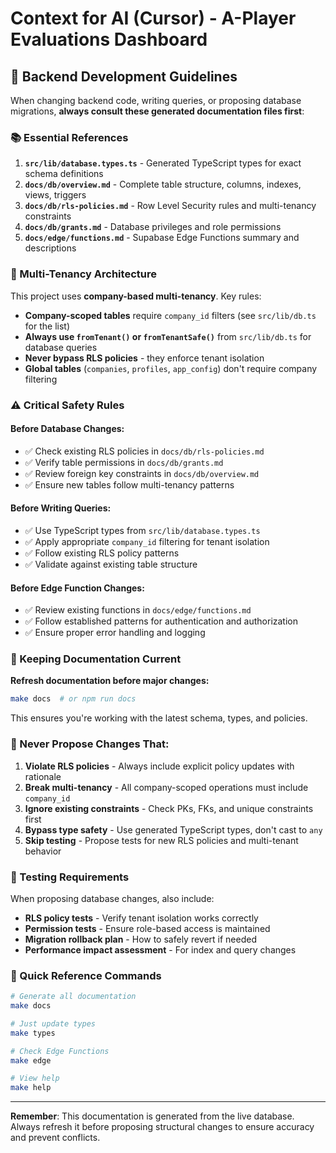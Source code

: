 # Context for AI (Cursor) - A-Player Evaluations Dashboard

## 🤖 Backend Development Guidelines

When changing backend code, writing queries, or proposing database migrations, **always consult these generated documentation files first**:

### 📚 Essential References

1. **`src/lib/database.types.ts`** - Generated TypeScript types for exact schema definitions
2. **`docs/db/overview.md`** - Complete table structure, columns, indexes, views, triggers
3. **`docs/db/rls-policies.md`** - Row Level Security rules and multi-tenancy constraints
4. **`docs/db/grants.md`** - Database privileges and role permissions
5. **`docs/edge/functions.md`** - Supabase Edge Functions summary and descriptions

### 🏢 Multi-Tenancy Architecture

This project uses **company-based multi-tenancy**. Key rules:

- **Company-scoped tables** require `company_id` filters (see `src/lib/db.ts` for the list)
- **Always use `fromTenant()` or `fromTenantSafe()`** from `src/lib/db.ts` for database queries
- **Never bypass RLS policies** - they enforce tenant isolation
- **Global tables** (`companies`, `profiles`, `app_config`) don't require company filtering

### ⚠️ Critical Safety Rules

#### Before Database Changes:
- ✅ Check existing RLS policies in `docs/db/rls-policies.md`
- ✅ Verify table permissions in `docs/db/grants.md`
- ✅ Review foreign key constraints in `docs/db/overview.md`
- ✅ Ensure new tables follow multi-tenancy patterns

#### Before Writing Queries:
- ✅ Use TypeScript types from `src/lib/database.types.ts`
- ✅ Apply appropriate `company_id` filtering for tenant isolation
- ✅ Follow existing RLS policy patterns
- ✅ Validate against existing table structure

#### Before Edge Function Changes:
- ✅ Review existing functions in `docs/edge/functions.md`
- ✅ Follow established patterns for authentication and authorization
- ✅ Ensure proper error handling and logging

### 🔄 Keeping Documentation Current

**Refresh documentation before major changes:**
```bash
make docs  # or npm run docs
```

This ensures you're working with the latest schema, types, and policies.

### 🚫 Never Propose Changes That:

1. **Violate RLS policies** - Always include explicit policy updates with rationale
2. **Break multi-tenancy** - All company-scoped operations must include `company_id`
3. **Ignore existing constraints** - Check PKs, FKs, and unique constraints first
4. **Bypass type safety** - Use generated TypeScript types, don't cast to `any`
5. **Skip testing** - Propose tests for new RLS policies and multi-tenant behavior

### 🧪 Testing Requirements

When proposing database changes, also include:
- **RLS policy tests** - Verify tenant isolation works correctly
- **Permission tests** - Ensure role-based access is maintained
- **Migration rollback plan** - How to safely revert if needed
- **Performance impact assessment** - For index and query changes

### 📖 Quick Reference Commands

```bash
# Generate all documentation
make docs

# Just update types
make types

# Check Edge Functions
make edge

# View help
make help
```

---

**Remember**: This documentation is generated from the live database. Always refresh it before proposing structural changes to ensure accuracy and prevent conflicts.
